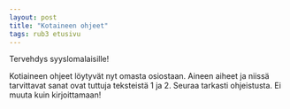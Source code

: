 ```yaml
---
layout: post
title: "Kotaineen ohjeet"
tags: rub3 etusivu
---
```


Tervehdys syyslomalaisille! 

Kotiaineen ohjeet löytyvät nyt omasta osiostaan. Aineen aiheet ja niissä tarvittavat sanat ovat tuttuja teksteistä 1 ja 2. Seuraa tarkasti ohjeistusta. Ei muuta kuin kirjoittamaan!